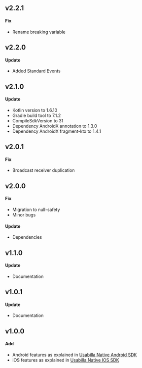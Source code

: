 ## v2.2.1
#### Fix
- Rename breaking variable

## v2.2.0
#### Update
- Added Standard Events

## v2.1.0
#### Update
- Kotlin version to 1.6.10
- Gradle build tool to 7.1.2
- CompileSdkVersion to 31
- Dependency AndroidX annotation to 1.3.0
- Dependency AndroidX fragment-ktx to 1.4.1

## v2.0.1
#### Fix
- Broadcast receiver duplication

## v2.0.0
#### Fix
- Migration to null-safety
- Minor bugs
#### Update
- Dependencies

## v1.1.0
#### Update
- Documentation

## v1.0.1
#### Update
- Documentation

## v1.0.0
#### Add
- Android features as explained in [Usabilla Native Android SDK](https://github.com/usabilla/usabilla-u4a-android-sdk)
- iOS features as explained in [Usabilla Native IOS SDK](https://github.com/usabilla/usabilla-u4a-ios-swift-sdk)
